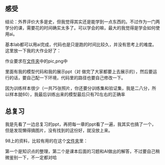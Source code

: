 ## 感受

结论：外界评价大多是史，但我觉得其实还是能学到一点东西的。不过作为一门两学分的课，需要花的时间确实太多了。可以学会的嘛，最大的我觉得是学会如何使用ai。

基本lab都可以用ai完成，代码也是只是跑的时间比较久，并没有思考上的难度。这里放一下我的大作业好了：

作业要求在[文件夹](https://github.com/flip123123/flip-/tree/master/docs/ai)中的pic,png中

里面有我的模型代码和我的展示ppt（对 做完了大家都要上去展示的），然后要运行的话，要自己配一下环境，代码里的路径也要自己修改一下。

因为训练样本很少（一共75张照片，你还要分训练集和验证集，我是二八分，所以样本就60），我最后训练出来的模型最后只有70左右的正确率

## 总复习

我是先看了一边总复习的ppt，再把每一章的ppt看了一遍，我其实也搞了一个，但是发现懒得搞图片，没有找到的这份好，就没放上来。

98上的资料，比较有用的在这个[文件夹](https://github.com/flip123123/flip-/tree/master/docs/ai)里：

第一个是知识点的整理，第二个是课本后面的习题和AI做出的解答，不过要自己稍微鉴别一下，不一定都对哈

